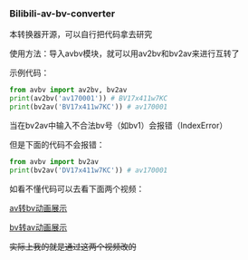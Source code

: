 ### Bilibili-av-bv-converter
本转换器开源，可以自行把代码拿去研究

使用方法：导入avbv模块，就可以用av2bv和bv2av来进行互转了

示例代码：
```python
from avbv import av2bv, bv2av
print(av2bv('av170001')) # BV17x411w7KC
print(bv2av('BV17x411w7KC')) # av170001
```
当在bv2av中输入不合法bv号（如bv1）会报错（IndexError）

但是下面的代码不会报错：
```python
from avbv import bv2av
print(bv2av('DV17x411w7KC')) # av170001
```
如看不懂代码可以去看下面两个视频：

[av转bv动画展示](https://www.bilibili.com/video/BV1N741127Tj)

[bv转av动画展示](https://www.bilibili.com/video/BV1R7411y7kw)

~~实际上我的就是通过这两个视频改的~~
